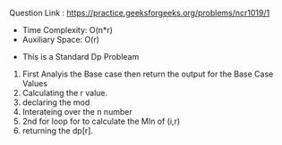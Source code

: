 Question Link : https://practice.geeksforgeeks.org/problems/ncr1019/1

* Time Complexity: O(n*r)
* Auxiliary Space: O(r)

- This is a Standard Dp Probleam 
1. First Analyis the Base case then return the output for the Base Case Values
2. Calculating the r value.  
3. declaring the mod
4. Interateing over the n number 
5. 2nd for loop for to calculate the MIn of (i,r)
6. returning the dp[r].
